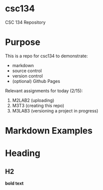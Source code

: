 # csc134
CSC 134 Repository

# Purpose
This is a repo for csc134 to demonstrate:
- markdown
- source control
- version control
- (optional) Github Pages

Relevant assignments for today (2/15):
1. M2LAB2 (uploading)
2. M3T3 (creating this repo)
3. M3LAB3 (versioning a project in progress)

# Markdown Examples
# Heading
## H2
**bold text**
